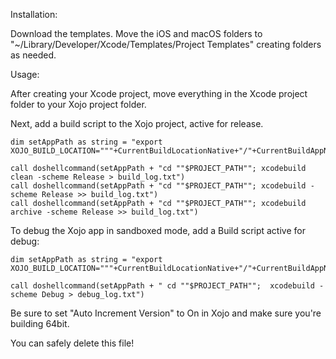 Installation:

Download the templates. Move the iOS and macOS folders to "~/Library/Developer/Xcode/Templates/Project Templates" creating folders as needed.

Usage:

After creating your Xcode project, move everything in the Xcode project folder to your Xojo project folder.


Next, add a build script to the Xojo project, active for release.

```
dim setAppPath as string = "export XOJO_BUILD_LOCATION="""+CurrentBuildLocationNative+"/"+CurrentBuildAppName+".app"";"

call doshellcommand(setAppPath + "cd ""$PROJECT_PATH""; xcodebuild clean -scheme Release > build_log.txt")
call doshellcommand(setAppPath + "cd ""$PROJECT_PATH""; xcodebuild -scheme Release >> build_log.txt")
call doshellcommand(setAppPath + "cd ""$PROJECT_PATH""; xcodebuild archive -scheme Release >> build_log.txt")
```



To debug the Xojo app in sandboxed mode, add a Build script active for debug:

```
dim setAppPath as string = "export XOJO_BUILD_LOCATION="""+CurrentBuildLocationNative+"/"+CurrentBuildAppName+".app"";"

call doshellcommand(setAppPath + " cd ""$PROJECT_PATH"";  xcodebuild -scheme Debug > debug_log.txt")
```


Be sure to set "Auto Increment Version" to On in Xojo and make sure you're building 64bit.


You can safely delete this file!
